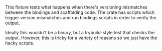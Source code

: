 This fixture tests what happens when there's versioning mismatches between the
bindings and scaffolding code.  The crate has scripts which trigger version
mismatches and run bindings scripts in order to verify the output.

Ideally this wouldn't be a binary, but a trybuild-style test that checks the
output.  However, this is tricky for a variety of reasons so we just have the
hacky scripts.
